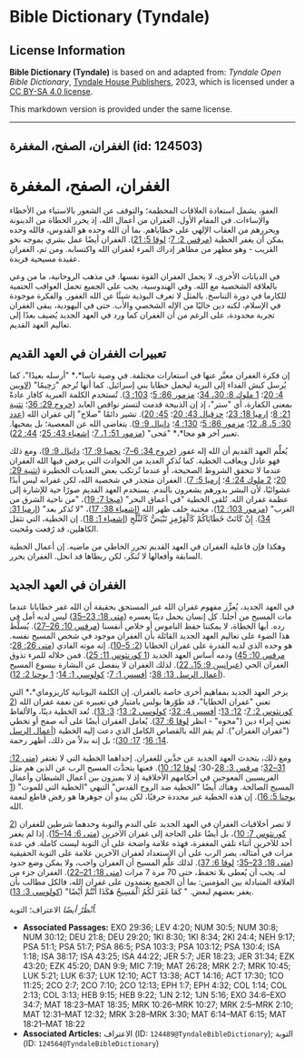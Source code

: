 # Bible Dictionary (Tyndale)

## License Information

**Bible Dictionary (Tyndale)** is based on and adapted from: _Tyndale Open Bible Dictionary_, [Tyndale House Publishers](https://tyndaleopenresources.com/), 2023, which is licensed under a [CC BY-SA 4.0 license](https://creativecommons.org/licenses/by-sa/4.0/legalcode.en).

This markdown version is provided under the same license.



--------------------------------

## الغفران، الصفح، المغفرة (id: 124503)

الغفران، الصفح، المغفرة
=======================

العفو، يشمل استعادة العلاقات المحطمة؛ والتوقف عن الشعور بالاستياء من الأخطاء والإساءات. في المقام الأول، الغفران من أعمال الله، إذ يحرر الخطاة من الدينونة ويحررهم من العقاب الإلهي على خطاياهم. بما أن الله وحده هو القدوس، فالله وحده يمكن أن يغفر الخطية ([مرقس 2: 7](https://ref.ly/Mark2:7)؛ [لوقا 5: 21](https://ref.ly/Luke5:21)). الغفران أيضًا عمل بشري يموجه نحو القريب \- وهو مظهر من مظاهر إدراك المرء لغفران الله واكتسابه. ومن ثم، الغفران عقيدة مسيحية فريدة.

في الديانات الأخرى، لا يحمل الغفران القوة نفسها. في مذهب الروحانية، ما من وعي بالعلاقة الشخصية مع الله. وفي الهندوسية، يجب على الجميع تحمل العواقب الحتمية للكارما في دورة التناسخ. بالمثل لا تعرف البوذية شيئًا عن الله الغفور. والفكرة موجودة في الإسلام، لكنه دين خاليًا من الإله الشخصي والأب. حتى في اليهودية، يبقى الغفران تجربة محدودة، على الرغم من أن الغفران كما ورد في العهد الجديد يُضيف بعدًا إلى تعاليم العهد القديم.

تعبيرات الغفران في العهد القديم
-------------------------------

إن فكرة الغفران معبَّر عنها في استعارات مختلفة. في وصية ناسا*،* "أرسله بعيدًا"، كما يُرسل كبش الفداء إلى البرية ليحمل خطايا بني إسرائيل. كما أنها تُرجم "رَحِيمًا" ([لاويين 4: 20](https://ref.ly/Lev4:20)؛ [1 ملوك 8: 30، 34](https://ref.ly/1Kgs8:30)؛ [مزمور 86: 5](https://ref.ly/Ps86:5)؛ [103: 3](https://ref.ly/Ps103:3)). تُستخدم الكلمة العبرية كافار عادةً بمعنى الكفارة، أي "ستر"، إذ إن الذبيحة قدمت لتستر نواقص العابد ([خروج 29: 36](https://ref.ly/Exod29:36)؛ [تثنية 21: 8](https://ref.ly/Deut21:8)؛ [إرميا 18: 23](https://ref.ly/Jer18:23)؛ [حزقيال 43: 20](https://ref.ly/Ezek43:20)؛ [45: 20](https://ref.ly/Ezek45:20)). تشير دائمًا "صلاح" إلى غفران الله ([عدد 30: 5، 8، 12](https://ref.ly/Num30:5)؛ [مزمور 86: 5](https://ref.ly/Ps86:5)؛ [130: 4](https://ref.ly/Ps130:4)؛ [دانيال 9: 9](https://ref.ly/Dan9:9)). يتغاضى الله عن المعصية؛ بل يمحيها. تعبير آخر هو محا*،* "مَحى" ([مزمور 51: 1، 7](https://ref.ly/Ps51:1)؛ [إشعياء 43: 25](https://ref.ly/Isa43:25)؛ [44: 22](https://ref.ly/Isa44:22)).

يُعلِّم العهد القديم أن الله إله غفور ([خروج 34: 6–7](https://ref.ly/Exod34:6-Exod34:7)؛ [نحميا 9: 17](https://ref.ly/Neh9:17)؛ [دانيال 9: 9](https://ref.ly/Dan9:9))، ومع ذلك فهو عادل ويعاقب الخطية. كما تُذكر العديد من الحوادث التي يرفض فيها الله الغفران عندما لا تتحقق الشروط الصحيحة، أو عندما تُرتكب بعض التعديات الخطيرة ([تثنية 29: 20](https://ref.ly/Deut29:20)؛ [2 ملوك 24: 4](https://ref.ly/2Kgs24:4)؛ [إرميا 5: 7](https://ref.ly/Jer5:7)). الغفران متجذر في شخصية الله، لكن غفرانه ليس أبدًا عشوائيًا، لأن البشر بدورهم يشعرون بالندم. يستخدم العهد القديم صورًا حية للإشارة إلى عظمة غفران الله. تُلقى الخطية "في أعماق البحر" ([ميخا 7: 19](https://ref.ly/Mic7:19))، "من ناحية الشرق من الغرب" ([مزمور 103: 12](https://ref.ly/Ps103:12))، مختبة خلف ظهر الله ([إشعياء 38: 17](https://ref.ly/Isa38:17))، "لا تُذكر بعد" ([إرميا 31: 34](https://ref.ly/Jer31:34)). إِنْ كَانَتْ خَطَايَاكُمْ كَٱلْقِرْمِزِ تَبْيَضُّ كَٱلثَّلْجِ ([إشعياء 1: 18](https://ref.ly/Isa1:18)). إن الخطية، التي تثقل الكاهلين، قد رُفعت ومُحيت.

وهكذا فإن فاعلية الغفران في العهد القديم تحرر الخاطي من ماضيه. إن أعمال الخطية السابقة وأفعالها لا تُنكَر، لكن ربطاها قد انحل. الغفران يحرر.

الغفران في العهد الجديد
-----------------------

في العهد الجديد، يُعزِّز مفهوم غفران الله غير المستحق بحقيقة أن الله غفر خطايانا عندما مات المسيح من أجلنا. كل إنسان يحمل دينًا يعسره ([متى 18: 23–35](https://ref.ly/Matt18:23-Matt18:35)) ليس لديه أمل في رده. أيها الخطاة، لا يمكننا حفظ الناموس أو خلاص أنفسنا ([مرقس 10: 26–27](https://ref.ly/Mark10:26-Mark10:27)). يُسلِّط هذا الضوء على تعاليم العهد الجديد القائلة بأن الغفران موجود في شخص المسيح نفسه. هو وحده الذي لديه القدرة على غفران الخطايا ([2: 5–10](https://ref.ly/Mark2:5-Mark2:10)). إنه موته الفادي ([متى 26: 28](https://ref.ly/Matt26:28)؛ [مرقس 10: 45](https://ref.ly/Mark10:45)) ودمه أساس العهد الجديد ([1 كورنثوس 11: 25](https://ref.ly/1Cor11:25)). فمن خلاله للمرء تذوق الغفران الحي ([عبرانيين 9: 15، 22](https://ref.ly/Heb9:15)). لذلك الغفران لا ينفصل عن البشارة بيسوع المسيح ([أعمال الرسل 13: 38](https://ref.ly/Acts13:38)؛ [أفسس 1: 7](https://ref.ly/Eph1:7)؛ [كولوسي 1: 14](https://ref.ly/Col1:14)؛ [1 يوحنا 2: 12](https://ref.ly/1John2:12)).

يزخر العهد الجديد بمفاهيم أخرى خاصة بالغفران. إن الكلمة اليونانية كاريزوماي*،* التي تعني "غفران الخطايا"، قد طوّرها بولس بامتياز في تعبيره عن نعمة غفران الله ([2 كورنثوس 2: 7](https://ref.ly/2Cor2:7)؛ [12: 13](https://ref.ly/2Cor12:13)؛ [أفسس 4: 32](https://ref.ly/Eph4:32)؛ [كولوسي 2: 13](https://ref.ly/Col2:13)؛ [3: 13](https://ref.ly/Col3:13)). تُعد الخطية دينًا، والألفاظ تعني إبراء دين ("محوه" \- انظر [لوقا 6: 37](https://ref.ly/Luke6:37)). يُعامل الغفران أيضًا على أنه صفح أو تخطي ("غفران الغفران"). لم يقم الله بالقصاص الكامل الذي دعت إليه الخطية ([أعمال الرسل 14: 16](https://ref.ly/Acts14:16)؛ [17: 30](https://ref.ly/Acts17:30))؛ بل إنه بدلاً من ذلك، أظهر رحمة.

ومع ذلك، يتحدث العهد الجديد عن حدَّين للغفران. إحداهما الخطية التي لا تغتفر ([متى 12: 31–32](https://ref.ly/Matt12:31-Matt12:32)؛ [مرقس 3: 28](https://ref.ly/Mark3:28-Mark3:30)\-30؛ [لوقا 12: 10](https://ref.ly/Luke12:10)). فعنها يتحدَّث المسيح الرب عن الذين هم مثل الفريسيين المعوجين في أحكامهم الأخلاقية إذ لا يميزون بين أعمال الشيطان وأعمال المسيح الصالحة. وهناك أيضًا "الخطية ضد الروح القدس" التيهي "الخطية التي للموت" ([1 يوحنا 5: 16](https://ref.ly/1John5:16)). إن هذه الخطية غير محددة حرفيًا، لكن يبدو أن جوهرها هو رفض قاطع لنعمة الله.

لا تصر أخلاقيات الغفران في العهد الجديد على الندم والنوبة وحدهما شرطين للغفران ([2 كورنثوس 7: 10](https://ref.ly/2Cor7:10))، بل أيضًا على الحاجة إلى غفران الآخرين ([متى 6: 14–15](https://ref.ly/Matt6:14-Matt6:15)). إذا لم يغفر أحد للآخرين أثناء تلقي المغفرة، فهذه علامة واضحة على أن التوبة ليست كاملة. في عدة مرات في أمثاله، يصر الرب على أن الاستعداد لغفران الآخرين علامة على التوبة الحقيقية ([متى 18: 23–35](https://ref.ly/Matt18:23-Matt18:35)؛ [لوقا 6: 37](https://ref.ly/Luke6:37)). لذلك علَّم المسيح أن الغفران واجب، ولا يمكن وضع حدود له. يجب أن يُعطى بلا تحفظ، حتى 70 مرة 7 مرات ([متى 18: 21–22](https://ref.ly/Matt18:21-Matt18:22)). الغفران جزء من العلاقة المتبادلة بين المؤمنين: بما أن الجميع يعتمدون على غفران الله، فالكل مطالب بأن يغفر بعضهم لبعض. " كَمَا غَفَرَ لَكُمُ ٱلْمَسِيحُ هَكَذَا أَنْتُمْ أَيْضًا" ([كولوسي 3: 13](https://ref.ly/Col3:13)).

*اُنْظُرْ أيضًا* الاعتراف؛ التوبة.

* **Associated Passages:** EXO 29:36; LEV 4:20; NUM 30:5; NUM 30:8; NUM 30:12; DEU 21:8; DEU 29:20; 1KI 8:30; 1KI 8:34; 2KI 24:4; NEH 9:17; PSA 51:1; PSA 51:7; PSA 86:5; PSA 103:3; PSA 103:12; PSA 130:4; ISA 1:18; ISA 38:17; ISA 43:25; ISA 44:22; JER 5:7; JER 18:23; JER 31:34; EZK 43:20; EZK 45:20; DAN 9:9; MIC 7:19; MAT 26:28; MRK 2:7; MRK 10:45; LUK 5:21; LUK 6:37; LUK 12:10; ACT 13:38; ACT 14:16; ACT 17:30; 1CO 11:25; 2CO 2:7; 2CO 7:10; 2CO 12:13; EPH 1:7; EPH 4:32; COL 1:14; COL 2:13; COL 3:13; HEB 9:15; HEB 9:22; 1JN 2:12; 1JN 5:16; EXO 34:6–EXO 34:7; MAT 18:23–MAT 18:35; MRK 10:26–MRK 10:27; MRK 2:5–MRK 2:10; MAT 12:31–MAT 12:32; MRK 3:28–MRK 3:30; MAT 6:14–MAT 6:15; MAT 18:21–MAT 18:22
* **Associated Articles:** الاعتراف (ID: `124489@TyndaleBibleDictionary`); التوبة (ID: `124564@TyndaleBibleDictionary`)

